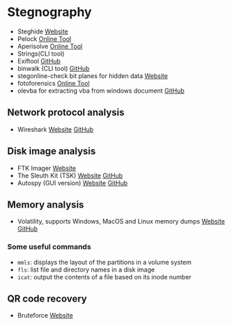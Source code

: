 # Stegnography
- Steghide [Website](http://steghide.sourceforge.net/)
- Pelock [Online Tool](https://www.pelock.com/products/steganography-online-codec)
- Aperisolve [Online Tool](https://aperisolve.fr/)
- Strings(CLI tool)
- Exiftool [GitHub](https://github.com/exiftool/exiftool)
- binwalk (CLI tool) [GitHub](https://gist.github.com/briankip/8f8747a2488af827e3b4)
- stegonline-check bit planes for hidden data [Website](https://stegonline.georgeom.net/upload)
- fotoforensics [Online Tool](https://fotoforensics.com/)
- olevba for extracting vba from windows document [GitHub](https://github.com/decalage2/oletools/wiki/olevba)

## Network protocol analysis
- Wireshark [Website](https://www.wireshark.org/) [GitHub](https://github.com/wireshark/wireshark)

## Disk image analysis
- FTK Imager [Website](https://www.exterro.com/ftk-imager)
- The Sleuth Kit (TSK) [Website](https://www.sleuthkit.org/sleuthkit/) [GitHub](https://github.com/sleuthkit/sleuthkit)
- Autospy (GUI version) [Website](https://autopsy.com) [GitHub](https://github.com/sleuthkit/autopsy)

## Memory analysis
- Volatility, supports Windows, MacOS and Linux memory dumps [Website](https://www.volatilityfoundation.org/) [GitHub](https://github.com/volatilityfoundation/volatility3)

### Some useful commands
- `mmls`: displays  the  layout of the partitions in a volume system
- `fls`: list file and directory names in a disk image
- `icat`: output the contents of a file based on its inode number

## QR code recovery
- Bruteforce [Website](https://merricx.github.io/qrazybox/)
